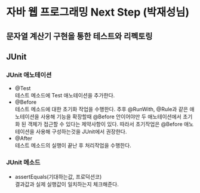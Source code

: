 # 자바 웹 프로그래밍 Next Step (박재성님)
## 문자열 계산기 구현을 통한 테스트와 리펙토링
## JUnit
### JUnit 애노테이션
* @Test  
테스트 메소드에 Test 애노테이션을 추가한다.
* @Before  
테스트 메소드에 대한 초기화 작업을 수행한다. 추후 @RunWith, @Rule과 같은 애노테이션을 사용해 기능을 확장할때 @Before 안이어야만 두 애노테이션에서 초기화 된 객체가 접근할 수 있다는 제약사항이 있다. 따라서 초기작업은 @Before 애노테이션을 사용해 구성하는것을 JUnit에서 권장한다.
* @After  
테스트 메소드의 실행이 끝난 후 처리작업을 수행한다.

### JUnit 메소드
* assertEquals(기대하는값, 프로덕션코)  
결과값과 실제 실행값이 일치하는지 체크해준다.